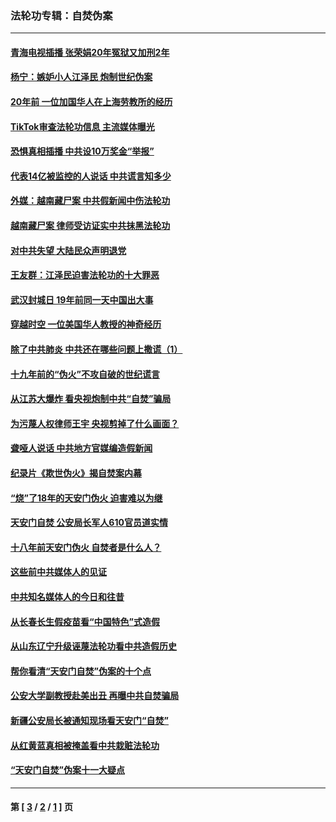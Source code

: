 ### 法轮功专辑：自焚伪案
---
#### [青海电视插播 张荣娟20年冤狱又加刑2年](../../pages/nf5562/n12738166.md?05250430) 
#### [杨宁：嫉妒小人江泽民 炮制世纪伪案](../../pages/nf5562/n12724108.md?05250430) 
#### [20年前 一位加国华人在上海劳教所的经历](../../pages/nf5562/n12707932.md?05250430) 
#### [TikTok审查法轮功信息 主流媒体曝光](../../pages/nf5562/n12362336.md?05250430) 
#### [恐惧真相插播 中共设10万奖金“举报”](../../pages/nf5562/n12306396.md?05250430) 
#### [代表14亿被监控的人说话 中共谎言知多少](../../pages/nf5562/n12297484.md?05250430) 
#### [外媒：越南藏尸案 中共假新闻中伤法轮功](../../pages/nf5562/n12264411.md?05250430) 
#### [越南藏尸案 律师受访证实中共抹黑法轮功](../../pages/nf5562/n12261878.md?05250430) 
#### [对中共失望 大陆民众声明退党](../../pages/nf5562/n12187315.md?05250430) 
#### [王友群：江泽民迫害法轮功的十大罪恶](../../pages/nf5562/n12169074.md?05250430) 
#### [武汉封城日 19年前同一天中国出大事](../../pages/nf5562/n12150901.md?05250430) 
#### [穿越时空  一位美国华人教授的神奇经历](../../pages/nf5562/n12097460.md?05250430) 
#### [除了中共肺炎 中共还在哪些问题上撒谎（1）](../../pages/nf5562/n11955770.md?05250430) 
#### [十九年前的“伪火”不攻自破的世纪谎言](../../pages/nf5562/n11813238.md?05250430) 
#### [从江苏大爆炸 看央视炮制中共“自焚”骗局](../../pages/nf5562/n11140275.md?05250430) 
#### [为污蔑人权律师王宇 央视剪掉了什么画面？](../../pages/nf5562/n11130142.md?05250430) 
#### [聋哑人说话 中共地方官媒编造假新闻](../../pages/nf5562/n11006067.md?05250430) 
#### [纪录片《欺世伪火》揭自焚案内幕](../../pages/nf5562/n11002664.md?05250430) 
#### [“烧”了18年的天安门伪火 迫害难以为继](../../pages/nf5562/n10996660.md?05250430) 
#### [天安门自焚 公安局长军人610官员道实情](../../pages/nf5562/n10997098.md?05250430) 
#### [十八年前天安门伪火 自焚者是什么人？](../../pages/nf5562/n10996556.md?05250430) 
#### [这些前中共媒体人的见证](../../pages/nf5562/n10845276.md?05250430) 
#### [中共知名媒体人的今日和往昔](../../pages/nf5562/n10843569.md?05250430) 
#### [从长春长生假疫苗看“中国特色”式造假](../../pages/nf5562/n10684053.md?05250430) 
#### [从山东辽宁升级诬蔑法轮功看中共造假历史](../../pages/nf5562/n10668272.md?05250430) 
#### [帮你看清“天安门自焚”伪案的十个点](../../pages/nf5562/n10554707.md?05250430) 
#### [公安大学副教授赴美出丑 再曝中共自焚骗局](../../pages/nf5562/n10558434.md?05250430) 
#### [新疆公安局长被通知现场看天安门“自焚”](../../pages/nf5562/n10449978.md?05250430) 
#### [从红黄蓝真相被掩盖看中共栽赃法轮功](../../pages/nf5562/n9908186.md?05250430) 
#### [“天安门自焚”伪案十一大疑点](../../pages/nf5562/n9341848.md?05250430) 

---
#### 第 [ [3](./3.md?05250430) / [2](./2.md?05250430) / [1](./1.md?05250430) ] 页
